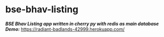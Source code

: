 # bse-bhav-listing

***BSE Bhav Listing app written in cherry py with redis as main database***
***Demo:*** https://radiant-badlands-42999.herokuapp.com/
